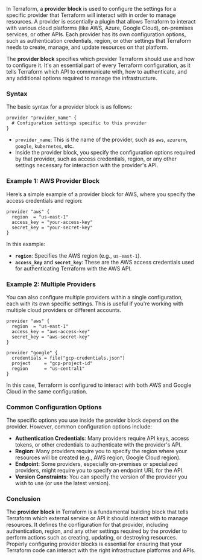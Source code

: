 In Terraform, a **provider block** is used to configure the settings for a specific provider that Terraform will interact with in order to manage resources. A provider is essentially a plugin that allows Terraform to interact with various cloud platforms (like AWS, Azure, Google Cloud), on-premises services, or other APIs. Each provider has its own configuration options, such as authentication credentials, region, or other settings that Terraform needs to create, manage, and update resources on that platform.

The **provider block** specifies which provider Terraform should use and how to configure it. It's an essential part of every Terraform configuration, as it tells Terraform which API to communicate with, how to authenticate, and any additional options required to manage the infrastructure.

### Syntax
The basic syntax for a provider block is as follows:

```hcl
provider "provider_name" {
  # Configuration settings specific to this provider
}
```

- `provider_name`: This is the name of the provider, such as `aws`, `azurerm`, `google`, `kubernetes`, etc.
- Inside the provider block, you specify the configuration options required by that provider, such as access credentials, region, or any other settings necessary for interaction with the provider's API.

### Example 1: AWS Provider Block
Here’s a simple example of a provider block for AWS, where you specify the access credentials and region:

```hcl
provider "aws" {
  region  = "us-east-1"
  access_key = "your-access-key"
  secret_key = "your-secret-key"
}
```

In this example:
- **`region`**: Specifies the AWS region (e.g., `us-east-1`).
- **`access_key`** and **`secret_key`**: These are the AWS access credentials used for authenticating Terraform with the AWS API.

### Example 2: Multiple Providers
You can also configure multiple providers within a single configuration, each with its own specific settings. This is useful if you're working with multiple cloud providers or different accounts.

```hcl
provider "aws" {
  region  = "us-east-1"
  access_key = "aws-access-key"
  secret_key = "aws-secret-key"
}

provider "google" {
  credentials = file("gcp-credentials.json")
  project     = "gcp-project-id"
  region      = "us-central1"
}
```

In this case, Terraform is configured to interact with both AWS and Google Cloud in the same configuration.

### Common Configuration Options
The specific options you use inside the provider block depend on the provider. However, common configuration options include:

- **Authentication Credentials**: Many providers require API keys, access tokens, or other credentials to authenticate with the provider's API.
- **Region**: Many providers require you to specify the region where your resources will be created (e.g., AWS region, Google Cloud region).
- **Endpoint**: Some providers, especially on-premises or specialized providers, might require you to specify an endpoint URL for the API.
- **Version Constraints**: You can specify the version of the provider you wish to use (or use the latest version).

### Conclusion
The **provider block** in Terraform is a fundamental building block that tells Terraform which external service or API it should interact with to manage resources. It defines the configuration for that provider, including authentication, region, and any other settings required by the provider to perform actions such as creating, updating, or destroying resources. Properly configuring provider blocks is essential for ensuring that your Terraform code can interact with the right infrastructure platforms and APIs.
